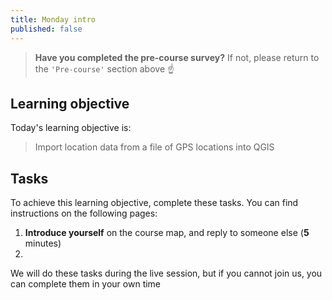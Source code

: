 ```yaml
---
title: Monday intro
published: false
---
```


> **Have you completed the pre-course survey?**  If not, please return to the `'Pre-course'` section above :point_up:

## Learning objective
Today's learning objective is:

> Import location data from a file of GPS locations into QGIS

## Tasks
To achieve this learning objective, complete these tasks.  You can find instructions on the following pages:
1. **Introduce yourself** on the course map, and reply to someone else (**5** minutes)
2. 


We will do these tasks during the live session, but if you cannot join us, you can complete them in your own time